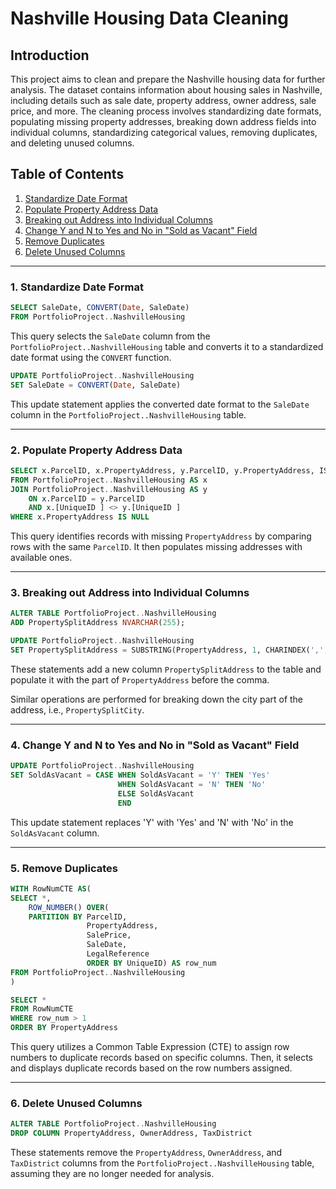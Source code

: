 # Nashville Housing Data Cleaning

## Introduction

This project aims to clean and prepare the Nashville housing data for further analysis. The dataset contains information about housing sales in Nashville, including details such as sale date, property address, owner address, sale price, and more. The cleaning process involves standardizing date formats, populating missing property addresses, breaking down address fields into individual columns, standardizing categorical values, removing duplicates, and deleting unused columns.

## Table of Contents
1. [Standardize Date Format](#standardize-date-format)
2. [Populate Property Address Data](#populate-property-address-data)
3. [Breaking out Address into Individual Columns](#breaking-out-address-into-individual-columns)
4. [Change Y and N to Yes and No in "Sold as Vacant" Field](#change-y-and-n-to-yes-and-no-in-sold-as-vacant-field)
5. [Remove Duplicates](#remove-duplicates)
6. [Delete Unused Columns](#delete-unused-columns)

---

### 1. Standardize Date Format<a name="standardize-date-format"></a>

```sql
SELECT SaleDate, CONVERT(Date, SaleDate)
FROM PortfolioProject..NashvilleHousing
```
This query selects the `SaleDate` column from the `PortfolioProject..NashvilleHousing` table and converts it to a standardized date format using the `CONVERT` function.

```sql
UPDATE PortfolioProject..NashvilleHousing
SET SaleDate = CONVERT(Date, SaleDate)
```
This update statement applies the converted date format to the `SaleDate` column in the `PortfolioProject..NashvilleHousing` table.

---

### 2. Populate Property Address Data<a name="populate-property-address-data"></a>

```sql
SELECT x.ParcelID, x.PropertyAddress, y.ParcelID, y.PropertyAddress, ISNULL(x.PropertyAddress, y.PropertyAddress)
FROM PortfolioProject..NashvilleHousing AS x
JOIN PortfolioProject..NashvilleHousing AS y
	ON x.ParcelID = y.ParcelID
	AND x.[UniqueID ] <> y.[UniqueID ]
WHERE x.PropertyAddress IS NULL
```
This query identifies records with missing `PropertyAddress` by comparing rows with the same `ParcelID`. It then populates missing addresses with available ones.

---

### 3. Breaking out Address into Individual Columns<a name="breaking-out-address-into-individual-columns"></a>

```sql
ALTER TABLE PortfolioProject..NashvilleHousing
ADD PropertySplitAddress NVARCHAR(255);

UPDATE PortfolioProject..NashvilleHousing
SET PropertySplitAddress = SUBSTRING(PropertyAddress, 1, CHARINDEX(',', PropertyAddress) -1)
```
These statements add a new column `PropertySplitAddress` to the table and populate it with the part of `PropertyAddress` before the comma.

Similar operations are performed for breaking down the city part of the address, i.e., `PropertySplitCity`.

---

### 4. Change Y and N to Yes and No in "Sold as Vacant" Field<a name="change-y-and-n-to-yes-and-no-in-sold-as-vacant-field"></a>

```sql
UPDATE PortfolioProject..NashvilleHousing
SET SoldAsVacant = CASE WHEN SoldAsVacant = 'Y' THEN 'Yes'
						WHEN SoldAsVacant = 'N' THEN 'No'	
						ELSE SoldAsVacant
						END
```
This update statement replaces 'Y' with 'Yes' and 'N' with 'No' in the `SoldAsVacant` column.

---

### 5. Remove Duplicates<a name="remove-duplicates"></a>

```sql
WITH RowNumCTE AS(
SELECT *,
	ROW_NUMBER() OVER(
	PARTITION BY ParcelID,
				 PropertyAddress,
				 SalePrice,
				 SaleDate,
				 LegalReference
				 ORDER BY UniqueID) AS row_num
FROM PortfolioProject..NashvilleHousing
)

SELECT *
FROM RowNumCTE
WHERE row_num > 1
ORDER BY PropertyAddress
```
This query utilizes a Common Table Expression (CTE) to assign row numbers to duplicate records based on specific columns. Then, it selects and displays duplicate records based on the row numbers assigned.

---

### 6. Delete Unused Columns<a name="delete-unused-columns"></a>

```sql
ALTER TABLE PortfolioProject..NashvilleHousing
DROP COLUMN PropertyAddress, OwnerAddress, TaxDistrict
```
These statements remove the `PropertyAddress`, `OwnerAddress`, and `TaxDistrict` columns from the `PortfolioProject..NashvilleHousing` table, assuming they are no longer needed for analysis.
